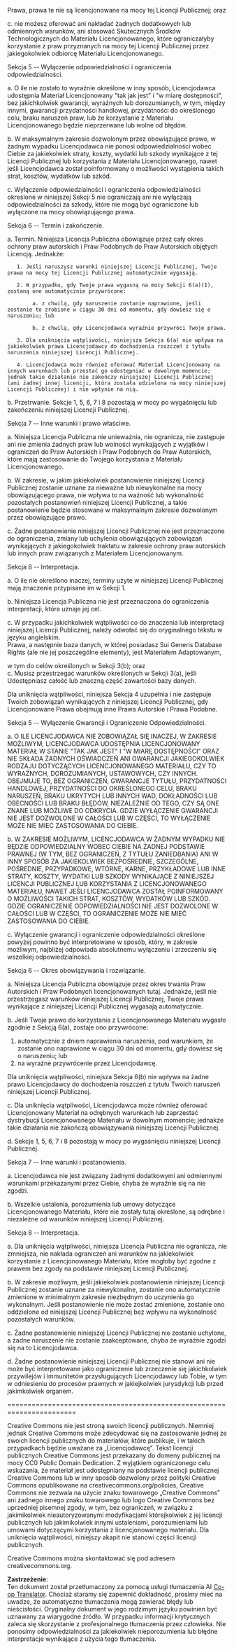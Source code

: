 <!--
CO_OP_TRANSLATOR_METADATA:
{
  "original_hash": "45ab63a2cd8f5faef6c9b150618837a4",
  "translation_date": "2025-08-24T10:45:40+00:00",
  "source_file": "lessons/sketchnotes/LICENSE.md",
  "language_code": "pl"
}
-->
Prawa, prawa te nie są licencjonowane na mocy tej Licencji Publicznej; oraz  

  c. nie możesz oferować ani nakładać żadnych dodatkowych lub odmiennych warunków, ani stosować Skutecznych Środków Technologicznych do Materiału Licencjonowanego, które ograniczałyby korzystanie z praw przyznanych na mocy tej Licencji Publicznej przez jakiegokolwiek odbiorcę Materiału Licencjonowanego.  

Sekcja 5 -- Wyłączenie odpowiedzialności i ograniczenia odpowiedzialności.  

  a. O ile nie zostało to wyraźnie określone w inny sposób, Licencjodawca udostępnia Materiał Licencjonowany "tak jak jest" i "w miarę dostępności", bez jakichkolwiek gwarancji, wyraźnych lub dorozumianych, w tym, między innymi, gwarancji przydatności handlowej, przydatności do określonego celu, braku naruszeń praw, lub że korzystanie z Materiału Licencjonowanego będzie nieprzerwane lub wolne od błędów.  

  b. W maksymalnym zakresie dozwolonym przez obowiązujące prawo, w żadnym wypadku Licencjodawca nie ponosi odpowiedzialności wobec Ciebie za jakiekolwiek straty, koszty, wydatki lub szkody wynikające z tej Licencji Publicznej lub korzystania z Materiału Licencjonowanego, nawet jeśli Licencjodawca został poinformowany o możliwości wystąpienia takich strat, kosztów, wydatków lub szkód.  

  c. Wyłączenie odpowiedzialności i ograniczenia odpowiedzialności określone w niniejszej Sekcji 5 nie ograniczają ani nie wyłączają odpowiedzialności za szkody, które nie mogą być ograniczone lub wyłączone na mocy obowiązującego prawa.  

Sekcja 6 -- Termin i zakończenie.  

  a. Termin. Niniejsza Licencja Publiczna obowiązuje przez cały okres ochrony praw autorskich i Praw Podobnych do Praw Autorskich objętych Licencją. Jednakże:  

       1. Jeśli naruszysz warunki niniejszej Licencji Publicznej, Twoje prawa na mocy tej Licencji Publicznej automatycznie wygasają.  

       2. W przypadku, gdy Twoje prawa wygasną na mocy Sekcji 6(a)(1), zostaną one automatycznie przywrócone:  

            a. z chwilą, gdy naruszenie zostanie naprawione, jeśli zostanie to zrobione w ciągu 30 dni od momentu, gdy dowiesz się o naruszeniu; lub  

            b. z chwilą, gdy Licencjodawca wyraźnie przywróci Twoje prawa.  

       3. Dla uniknięcia wątpliwości, niniejsza Sekcja 6(a) nie wpływa na jakiekolwiek prawa Licencjodawcy do dochodzenia roszczeń z tytułu naruszenia niniejszej Licencji Publicznej.  

       4. Licencjodawca może również oferować Materiał Licencjonowany na innych warunkach lub przestać go udostępniać w dowolnym momencie; jednak takie działanie nie zakończy niniejszej Licencji Publicznej (ani żadnej innej licencji, która została udzielona na mocy niniejszej Licencji Publicznej) i nie wpłynie na nią.  

  b. Przetrwanie. Sekcje 1, 5, 6, 7 i 8 pozostają w mocy po wygaśnięciu lub zakończeniu niniejszej Licencji Publicznej.  

Sekcja 7 -- Inne warunki i prawo właściwe.  

  a. Niniejsza Licencja Publiczna nie unieważnia, nie ogranicza, nie zastępuje ani nie zmienia żadnych praw lub wolności wynikających z wyjątków i ograniczeń do Praw Autorskich i Praw Podobnych do Praw Autorskich, które mają zastosowanie do Twojego korzystania z Materiału Licencjonowanego.  

  b. W zakresie, w jakim jakiekolwiek postanowienie niniejszej Licencji Publicznej zostanie uznane za nieważne lub niewykonalne na mocy obowiązującego prawa, nie wpływa to na ważność lub wykonalność pozostałych postanowień niniejszej Licencji Publicznej, a takie postanowienie będzie stosowane w maksymalnym zakresie dozwolonym przez obowiązujące prawo.  

  c. Żadne postanowienie niniejszej Licencji Publicznej nie jest przeznaczone do ograniczenia, zmiany lub uchylenia obowiązujących zobowiązań wynikających z jakiegokolwiek traktatu w zakresie ochrony praw autorskich lub innych praw związanych z Materiałem Licencjonowanym.  

Sekcja 8 -- Interpretacja.  

  a. O ile nie określono inaczej, terminy użyte w niniejszej Licencji Publicznej mają znaczenie przypisane im w Sekcji 1.  

  b. Niniejsza Licencja Publiczna nie jest przeznaczona do ograniczenia interpretacji, która uznaje jej cel.  

  c. W przypadku jakichkolwiek wątpliwości co do znaczenia lub interpretacji niniejszej Licencji Publicznej, należy odwołać się do oryginalnego tekstu w języku angielskim.  
Prawa, a następnie baza danych, w której posiadasz Sui Generis Database Rights (ale nie jej poszczególne elementy), jest Materiałem Adaptowanym,

w tym do celów określonych w Sekcji 3(b); oraz  
c. Musisz przestrzegać warunków określonych w Sekcji 3(a), jeśli Udostępniasz całość lub znaczną część zawartości bazy danych.

Dla uniknięcia wątpliwości, niniejsza Sekcja 4 uzupełnia i nie zastępuje Twoich zobowiązań wynikających z niniejszej Licencji Publicznej, gdy Licencjonowane Prawa obejmują inne Prawa Autorskie i Prawa Podobne.


Sekcja 5 -- Wyłączenie Gwarancji i Ograniczenie Odpowiedzialności.

a. O ILE LICENCJODAWCA NIE ZOBOWIĄZAŁ SIĘ INACZEJ, W ZAKRESIE MOŻLIWYM, LICENCJODAWCA UDOSTĘPNIA LICENCJONOWANY MATERIAŁ W STANIE "TAK JAK JEST" I "W MIARĘ DOSTĘPNOŚCI" ORAZ NIE SKŁADA ŻADNYCH OŚWIADCZEŃ ANI GWARANCJI JAKIEGOKOLWIEK RODZAJU DOTYCZĄCYCH LICENCJONOWANEGO MATERIAŁU, CZY TO WYRAŹNYCH, DOROZUMIANYCH, USTAWOWYCH, CZY INNYCH. OBEJMUJE TO, BEZ OGRANICZEŃ, GWARANCJE TYTUŁU, PRZYDATNOŚCI HANDLOWEJ, PRZYDATNOŚCI DO OKREŚLONEGO CELU, BRAKU NARUSZEŃ, BRAKU UKRYTYCH LUB INNYCH WAD, DOKŁADNOŚCI LUB OBECNOŚCI LUB BRAKU BŁĘDÓW, NIEZALEŻNIE OD TEGO, CZY SĄ ONE ZNANE LUB MOŻLIWE DO ODKRYCIA. GDZIE WYŁĄCZENIE GWARANCJI NIE JEST DOZWOLONE W CAŁOŚCI LUB W CZĘŚCI, TO WYŁĄCZENIE MOŻE NIE MIEĆ ZASTOSOWANIA DO CIEBIE.

b. W ZAKRESIE MOŻLIWYM, LICENCJODAWCA W ŻADNYM WYPADKU NIE BĘDZIE ODPOWIEDZIALNY WOBEC CIEBIE NA ŻADNEJ PODSTAWIE PRAWNEJ (W TYM, BEZ OGRANICZEŃ, Z TYTUŁU ZANIEDBANIA) ANI W INNY SPOSÓB ZA JAKIEKOLWIEK BEZPOŚREDNIE, SZCZEGÓLNE, POŚREDNIE, PRZYPADKOWE, WTÓRNE, KARNE, PRZYKŁADOWE LUB INNE STRATY, KOSZTY, WYDATKI LUB SZKODY WYNIKAJĄCE Z NINIEJSZEJ LICENCJI PUBLICZNEJ LUB KORZYSTANIA Z LICENCJONOWANEGO MATERIAŁU, NAWET JEŚLI LICENCJODAWCA ZOSTAŁ POINFORMOWANY O MOŻLIWOŚCI TAKICH STRAT, KOSZTÓW, WYDATKÓW LUB SZKÓD. GDZIE OGRANICZENIE ODPOWIEDZIALNOŚCI NIE JEST DOZWOLONE W CAŁOŚCI LUB W CZĘŚCI, TO OGRANICZENIE MOŻE NIE MIEĆ ZASTOSOWANIA DO CIEBIE.

c. Wyłączenie gwarancji i ograniczenie odpowiedzialności określone powyżej powinno być interpretowane w sposób, który, w zakresie możliwym, najbliżej odpowiada absolutnemu wyłączeniu i zrzeczeniu się wszelkiej odpowiedzialności.


Sekcja 6 -- Okres obowiązywania i rozwiązanie.

a. Niniejsza Licencja Publiczna obowiązuje przez okres trwania Praw Autorskich i Praw Podobnych licencjonowanych tutaj. Jednakże, jeśli nie przestrzegasz warunków niniejszej Licencji Publicznej, Twoje prawa wynikające z niniejszej Licencji Publicznej wygasają automatycznie.

b. Jeśli Twoje prawo do korzystania z Licencjonowanego Materiału wygasło zgodnie z Sekcją 6(a), zostaje ono przywrócone:

1. automatycznie z dniem naprawienia naruszenia, pod warunkiem, że zostanie ono naprawione w ciągu 30 dni od momentu, gdy dowiesz się o naruszeniu; lub  
2. na wyraźne przywrócenie przez Licencjodawcę.

Dla uniknięcia wątpliwości, niniejsza Sekcja 6(b) nie wpływa na żadne prawo Licencjodawcy do dochodzenia roszczeń z tytułu Twoich naruszeń niniejszej Licencji Publicznej.

c. Dla uniknięcia wątpliwości, Licencjodawca może również oferować Licencjonowany Materiał na odrębnych warunkach lub zaprzestać dystrybucji Licencjonowanego Materiału w dowolnym momencie; jednakże takie działania nie zakończą obowiązywania niniejszej Licencji Publicznej.

d. Sekcje 1, 5, 6, 7 i 8 pozostają w mocy po wygaśnięciu niniejszej Licencji Publicznej.


Sekcja 7 -- Inne warunki i postanowienia.

a. Licencjodawca nie jest związany żadnymi dodatkowymi ani odmiennymi warunkami przekazanymi przez Ciebie, chyba że wyraźnie się na nie zgodzi.

b. Wszelkie ustalenia, porozumienia lub umowy dotyczące Licencjonowanego Materiału, które nie zostały tutaj określone, są odrębne i niezależne od warunków niniejszej Licencji Publicznej.


Sekcja 8 -- Interpretacja.

a. Dla uniknięcia wątpliwości, niniejsza Licencja Publiczna nie ogranicza, nie zmniejsza, nie nakłada ograniczeń ani warunków na jakiekolwiek korzystanie z Licencjonowanego Materiału, które mogłoby być zgodne z prawem bez zgody na podstawie niniejszej Licencji Publicznej.

b. W zakresie możliwym, jeśli jakiekolwiek postanowienie niniejszej Licencji Publicznej zostanie uznane za niewykonalne, zostanie ono automatycznie zmienione w minimalnym zakresie niezbędnym do uczynienia go wykonalnym. Jeśli postanowienie nie może zostać zmienione, zostanie ono oddzielone od niniejszej Licencji Publicznej bez wpływu na wykonalność pozostałych warunków.

c. Żadne postanowienie niniejszej Licencji Publicznej nie zostanie uchylone, a żadne naruszenie nie zostanie zaakceptowane, chyba że wyraźnie zgodzi się na to Licencjodawca.

d. Żadne postanowienie niniejszej Licencji Publicznej nie stanowi ani nie może być interpretowane jako ograniczenie lub zrzeczenie się jakichkolwiek przywilejów i immunitetów przysługujących Licencjodawcy lub Tobie, w tym w odniesieniu do procesów prawnych w jakiejkolwiek jurysdykcji lub przed jakimkolwiek organem.


=======================================================================

Creative Commons nie jest stroną swoich licencji publicznych. Niemniej jednak Creative Commons może zdecydować się na zastosowanie jednej ze swoich licencji publicznych do materiałów, które publikuje, i w takich przypadkach będzie uważane za „Licencjodawcę”. Tekst licencji publicznych Creative Commons jest przekazany do domeny publicznej na mocy CC0 Public Domain Dedication. Z wyjątkiem ograniczonego celu wskazania, że materiał jest udostępniany na podstawie licencji publicznej Creative Commons lub w inny sposób dozwolony przez polityki Creative Commons opublikowane na creativecommons.org/policies, Creative Commons nie zezwala na użycie znaku towarowego „Creative Commons” ani żadnego innego znaku towarowego lub logo Creative Commons bez uprzedniej pisemnej zgody, w tym, bez ograniczeń, w związku z jakimikolwiek nieautoryzowanymi modyfikacjami którejkolwiek z jej licencji publicznych lub jakimikolwiek innymi ustaleniami, porozumieniami lub umowami dotyczącymi korzystania z licencjonowanego materiału. Dla uniknięcia wątpliwości, niniejszy akapit nie stanowi części licencji publicznych.

Creative Commons można skontaktować się pod adresem creativecommons.org.

**Zastrzeżenie**:  
Ten dokument został przetłumaczony za pomocą usługi tłumaczenia AI [Co-op Translator](https://github.com/Azure/co-op-translator). Chociaż staramy się zapewnić dokładność, prosimy mieć na uwadze, że automatyczne tłumaczenia mogą zawierać błędy lub nieścisłości. Oryginalny dokument w jego rodzimym języku powinien być uznawany za wiarygodne źródło. W przypadku informacji krytycznych zaleca się skorzystanie z profesjonalnego tłumaczenia przez człowieka. Nie ponosimy odpowiedzialności za jakiekolwiek nieporozumienia lub błędne interpretacje wynikające z użycia tego tłumaczenia.